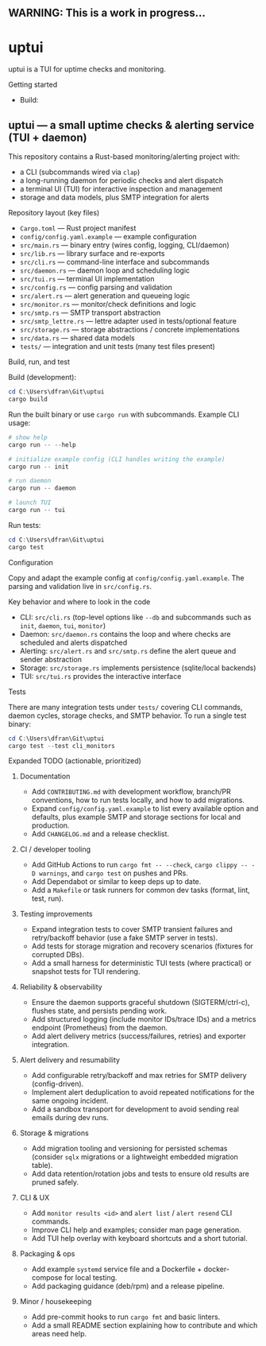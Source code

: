 ## WARNING: This is a work in progress...

# uptui

uptui is a TUI for uptime checks and monitoring.

Getting started

- Build:
## uptui — a small uptime checks & alerting service (TUI + daemon)

This repository contains a Rust-based monitoring/alerting project with:

- a CLI (subcommands wired via `clap`)
- a long-running daemon for periodic checks and alert dispatch
- a terminal UI (TUI) for interactive inspection and management
- storage and data models, plus SMTP integration for alerts

Repository layout (key files)

- `Cargo.toml` — Rust project manifest
- `config/config.yaml.example` — example configuration
- `src/main.rs` — binary entry (wires config, logging, CLI/daemon)
- `src/lib.rs` — library surface and re-exports
- `src/cli.rs` — command-line interface and subcommands
- `src/daemon.rs` — daemon loop and scheduling logic
- `src/tui.rs` — terminal UI implementation
- `src/config.rs` — config parsing and validation
- `src/alert.rs` — alert generation and queueing logic
- `src/monitor.rs` — monitor/check definitions and logic
- `src/smtp.rs` — SMTP transport abstraction
- `src/smtp_lettre.rs` — lettre adapter used in tests/optional feature
- `src/storage.rs` — storage abstractions / concrete implementations
- `src/data.rs` — shared data models
- `tests/` — integration and unit tests (many test files present)

Build, run, and test

Build (development):

```powershell
cd C:\Users\dfran\Git\uptui
cargo build
```

Run the built binary or use `cargo run` with subcommands. Example CLI usage:

```powershell
# show help
cargo run -- --help

# initialize example config (CLI handles writing the example)
cargo run -- init

# run daemon
cargo run -- daemon

# launch TUI
cargo run -- tui
```

Run tests:

```powershell
cd C:\Users\dfran\Git\uptui
cargo test
```

Configuration

Copy and adapt the example config at `config/config.yaml.example`. The parsing and validation live in `src/config.rs`.

Key behavior and where to look in the code

- CLI: `src/cli.rs` (top-level options like `--db` and subcommands such as `init`, `daemon`, `tui`, `monitor`)
- Daemon: `src/daemon.rs` contains the loop and where checks are scheduled and alerts dispatched
- Alerting: `src/alert.rs` and `src/smtp.rs` define the alert queue and sender abstraction
- Storage: `src/storage.rs` implements persistence (sqlite/local backends)
- TUI: `src/tui.rs` provides the interactive interface

Tests

There are many integration tests under `tests/` covering CLI commands, daemon cycles, storage checks, and SMTP behavior. To run a single test binary:

```powershell
cd C:\Users\dfran\Git\uptui
cargo test --test cli_monitors
```

Expanded TODO (actionable, prioritized)

1) Documentation
	- Add `CONTRIBUTING.md` with development workflow, branch/PR conventions, how to run tests locally, and how to add migrations.
	- Expand `config/config.yaml.example` to list every available option and defaults, plus example SMTP and storage sections for local and production.
	- Add `CHANGELOG.md` and a release checklist.

2) CI / developer tooling
	- Add GitHub Actions to run `cargo fmt -- --check`, `cargo clippy -- -D warnings`, and `cargo test` on pushes and PRs.
	- Add Dependabot or similar to keep deps up to date.
	- Add a `Makefile` or task runners for common dev tasks (format, lint, test, run).

3) Testing improvements
	- Expand integration tests to cover SMTP transient failures and retry/backoff behavior (use a fake SMTP server in tests).
	- Add tests for storage migration and recovery scenarios (fixtures for corrupted DBs).
	- Add a small harness for deterministic TUI tests (where practical) or snapshot tests for TUI rendering.

4) Reliability & observability
	- Ensure the daemon supports graceful shutdown (SIGTERM/ctrl-c), flushes state, and persists pending work.
	- Add structured logging (include monitor IDs/trace IDs) and a metrics endpoint (Prometheus) from the daemon.
	- Add alert delivery metrics (success/failures, retries) and exporter integration.

5) Alert delivery and resumability
	- Add configurable retry/backoff and max retries for SMTP delivery (config-driven).
	- Implement alert deduplication to avoid repeated notifications for the same ongoing incident.
	- Add a sandbox transport for development to avoid sending real emails during dev runs.

6) Storage & migrations
	- Add migration tooling and versioning for persisted schemas (consider `sqlx` migrations or a lightweight embedded migration table).
	- Add data retention/rotation jobs and tests to ensure old results are pruned safely.

7) CLI & UX
	- Add `monitor results <id>` and `alert list` / `alert resend` CLI commands.
	- Improve CLI help and examples; consider man page generation.
	- Add TUI help overlay with keyboard shortcuts and a short tutorial.

8) Packaging & ops
	- Add example `systemd` service file and a Dockerfile + docker-compose for local testing.
	- Add packaging guidance (deb/rpm) and a release pipeline.

9) Minor / housekeeping
	- Add pre-commit hooks to run `cargo fmt` and basic linters.
	- Add a small README section explaining how to contribute and which areas need help.
